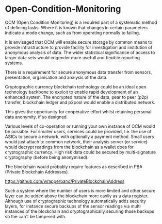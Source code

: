 # Open-Condition-Monitoring

OCM (Open Condition Monitoring) is a required part of a systematic method of defining tasks. Where it is known that changes in certain parameters indicate a mode change, such as from operating normally to failing.

It is envisaged that OCM will enable secure storage by common means to provide infrastructure to provide facility  for investigation and institution of anonymous analysis of data. The wider statistical significance of access to larger data sets would engender more usefull and flexible reporting systems. 

There is a requirement for secure anonymous data transfer from sensors, presentation, organisation and analysis of the data.

Cryptographic currency blockchain technology could be an ideal open technology backbone to exploit to enable rapid development of an enhanced system. The encrypted nature of the data, pear to peer (p2p) transfer, blockchain ledger and p2pool would enable a distributed network.

This gives the opportunity for cooperative effort whilst retaining personal data anonymity, if so designed.

Various levels of co-operation or running your own instance of OCM would be possible. For smaller users, services could be provided, I.e. the use of ASICs to secure a network, with optionally a payment method. Small users would just attach to common network, their analysis server (or service) would decrypt readings from the blockchain as a wallet does for cryptographic currency. High risk data could be secured by multi-signature cryptography (before being anonymised).

The blockchain would probably require features as described in PBA (Private Blockchain Addresses). 

https://github.com/wrapperband/PrivateBlockchainAddress

Such a system where the number of users is more limited and other secure layer can be added above the blockchain more easily as a data register. Although use of cryptographic technology automatically adds security layers, for instance secure backups of the sensor readings via multi instances of the blockchain and cryptographically securing those backups so the can't be tampered with.

